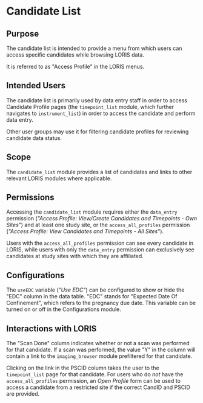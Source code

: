# Candidate List

## Purpose

The candidate list is intended to provide a menu from which users
can access specific candidates while browsing LORIS data.

It is referred to as "Access Profile" in the LORIS menus.

## Intended Users

The candidate list is primarily used by data entry staff in order
to access Candidate Profile pages (the `timepoint_list` module,
which further navigates to `instrument_list`) in order to access
the candidate and perform data entry.

Other user groups may use it for filtering candidate profiles for
reviewing candidate data status.

## Scope

The `candidate_list` module provides a list of candidates and links
to other relevant LORIS modules where applicable.

## Permissions

Accessing the `candidate_list` module requires either the `data_entry`
permission (_"Access Profile: View/Create Candidates and Timepoints - Own Sites"_)
and at least one study site, or the `access_all_profiles`
permission (_"Access Profile: View Candidates and Timepoints - All Sites"_).

Users with the `access_all_profiles` permission can see every
candidate in LORIS, while users with only the `data_entry` permission
can exclusively see candidates at study sites with which they are affiliated.

## Configurations

The `useEDC` variable (_"Use EDC"_) can be configured to show or hide the
"EDC" column in the data table. "EDC" stands for "Expected Date Of Confinement",
which refers to the pregnancy due date. This variable can be turned on or off
in the Configurations module.

## Interactions with LORIS

The "Scan Done" column indicates whether or not a scan was performed
for that candidate. If a scan was performed, the value "Y" in the column
will contain a link to the `imaging_browser` module prefiltered for that candidate.

Clicking on the link in the PSCID column takes the user to the
`timepoint_list` page for that candidate. For users who do *not*
have the `access_all_profiles` permission, an _Open Profile_ form can be
used to access a candidate from a restricted site if the correct CandID
and PSCID are provided.
